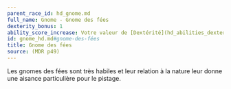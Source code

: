```yaml
---
parent_race_id: hd_gnome.md
full_name: Gnome - Gnome des fées
dexterity_bonus: 1
ability_score_increase: Votre valeur de [Dextérité](hd_abilities_dexterity.md) augmente de 1.
id: gnome_hd.md#gnome-des-fées
title: Gnome des fées
source: (MDR p49)
---
```


Les gnomes des fées sont très habiles et leur relation à la nature leur donne une aisance particulière pour le pistage.

